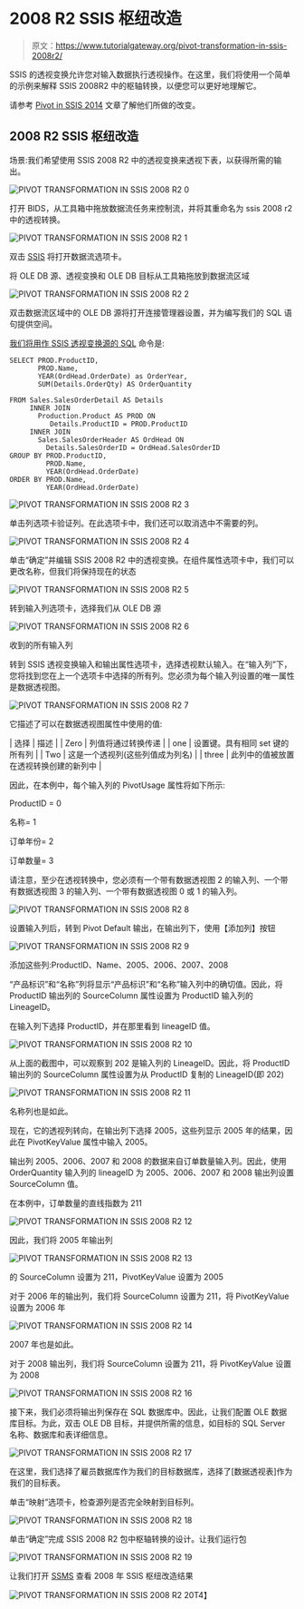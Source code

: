 # 2008 R2 SSIS 枢纽改造

> 原文：<https://www.tutorialgateway.org/pivot-transformation-in-ssis-2008r2/>

SSIS 的透视变换允许您对输入数据执行透视操作。在这里，我们将使用一个简单的示例来解释 SSIS 2008R2 中的枢轴转换，以便您可以更好地理解它。

请参考 [Pivot in SSIS 2014](https://www.tutorialgateway.org/pivot-transformation-in-ssis/) 文章了解他们所做的改变。

## 2008 R2 SSIS 枢纽改造

场景:我们希望使用 SSIS 2008 R2 中的透视变换来透视下表，以获得所需的输出。

![PIVOT TRANSFORMATION IN SSIS 2008 R2 0](img/14e929a224ce6a5547503367b8b7bcf7.png)

打开 BIDS，从工具箱中拖放数据流任务来控制流，并将其重命名为 ssis 2008 r2 中的透视转换。

![PIVOT TRANSFORMATION IN SSIS 2008 R2 1](img/c98751f4e9fc3e2b3e7e9a7dd4e2ec91.png)

双击 [SSIS](https://www.tutorialgateway.org/ssis/) 将打开数据流选项卡。

将 OLE DB 源、透视变换和 OLE DB 目标从工具箱拖放到数据流区域

![PIVOT TRANSFORMATION IN SSIS 2008 R2 2](img/083c703a1a2382698cc9c0e112c24ae6.png)

双击数据流区域中的 OLE DB 源将打开连接管理器设置，并为编写我们的 SQL 语句提供空间。

[我们将用作 SSIS 透视变换源的 SQL](https://www.tutorialgateway.org/sql/) 命令是:

```
SELECT PROD.ProductID,
       PROD.Name,
       YEAR(OrdHead.OrderDate) as OrderYear,
       SUM(Details.OrderQty) AS OrderQuantity

FROM Sales.SalesOrderDetail AS Details
     INNER JOIN
       Production.Product AS PROD ON
          Details.ProductID = PROD.ProductID
     INNER JOIN 
       Sales.SalesOrderHeader AS OrdHead ON
         Details.SalesOrderID = OrdHead.SalesOrderID
GROUP BY PROD.ProductID,
         PROD.Name,
         YEAR(OrdHead.OrderDate)
ORDER BY PROD.Name, 
         YEAR(OrdHead.OrderDate)
```

![PIVOT TRANSFORMATION IN SSIS 2008 R2 3](img/c2e46250845d93440d9949a8ac33a1c7.png)

单击列选项卡验证列。在此选项卡中，我们还可以取消选中不需要的列。

![PIVOT TRANSFORMATION IN SSIS 2008 R2 4](img/efcd4e19d2c6c4a42418d0d4c350fd42.png)

单击“确定”并编辑 SSIS 2008 R2 中的透视变换。在组件属性选项卡中，我们可以更改名称，但我们将保持现在的状态

![PIVOT TRANSFORMATION IN SSIS 2008 R2 5](img/35ed851b2192118eb8347c3f434cde8f.png)

转到输入列选项卡，选择我们从 OLE DB 源

![PIVOT TRANSFORMATION IN SSIS 2008 R2 6](img/71c5d76fd3215f571872357c47e29b72.png)

收到的所有输入列

转到 SSIS 透视变换输入和输出属性选项卡，选择透视默认输入。在“输入列”下，您将找到您在上一个选项卡中选择的所有列。您必须为每个输入列设置的唯一属性是数据透视图。

![PIVOT TRANSFORMATION IN SSIS 2008 R2 7](img/da89ebfc54d8d39b47782cd01d85e3c4.png)

它描述了可以在数据透视图属性中使用的值:

| 选择 | 描述 |
| Zero | 列值将通过转换传递 |
| one | 设置键。具有相同 set 键的所有列 |
| Two | 这是一个透视列(这些列值成为列名) |
| three | 此列中的值被放置在透视转换创建的新列中 |

因此，在本例中，每个输入列的 PivotUsage 属性将如下所示:

ProductID = 0

名称= 1

订单年份= 2

订单数量= 3

请注意，至少在透视转换中，您必须有一个带有数据透视图 2 的输入列、一个带有数据透视图 3 的输入列、一个带有数据透视图 0 或 1 的输入列。

![PIVOT TRANSFORMATION IN SSIS 2008 R2 8](img/de0927223ec16de5ff50ec75bab17ab6.png)

设置输入列后，转到 Pivot Default 输出，在输出列下，使用【添加列】按钮

![PIVOT TRANSFORMATION IN SSIS 2008 R2 9](img/cc3c08180f43f1e8c5f4c2d41f59f3a0.png)

添加这些列:ProductID、Name、2005、2006、2007、2008

“产品标识”和“名称”列将显示“产品标识”和“名称”输入列中的确切值。因此，将 ProductID 输出列的 SourceColumn 属性设置为 ProductID 输入列的 LineageID。

在输入列下选择 ProductID，并在那里看到 lineageID 值。

![PIVOT TRANSFORMATION IN SSIS 2008 R2 10](img/d540f80b6b6c2914962b8687144cea60.png)

从上面的截图中，可以观察到 202 是输入列的 LineageID。因此，将 ProductID 输出列的 SourceColumn 属性设置为从 ProductID 复制的 LineageID(即 202)

![PIVOT TRANSFORMATION IN SSIS 2008 R2 11](img/dc121610232f19522a56a1e7599d2b79.png)

名称列也是如此。

现在，它的透视列转向，在输出列下选择 2005，这些列显示 2005 年的结果，因此在 PivotKeyValue 属性中输入 2005。

输出列 2005、2006、2007 和 2008 的数据来自订单数量输入列。因此，使用 OrderQuantity 输入列的 lineageID 为 2005、2006、2007 和 2008 输出列设置 SourceColumn 值。

在本例中，订单数量的直线指数为 211

![PIVOT TRANSFORMATION IN SSIS 2008 R2 12](img/4f3fca034a0f80cb40e6ccf94feca92d.png)

因此，我们将 2005 年输出列

![PIVOT TRANSFORMATION IN SSIS 2008 R2 13](img/43dc704063ea58fd3ab33fb0244b4068.png)

的 SourceColumn 设置为 211，PivotKeyValue 设置为 2005

对于 2006 年的输出列，我们将 SourceColumn 设置为 211，将 PivotKeyValue 设置为 2006 年

![PIVOT TRANSFORMATION IN SSIS 2008 R2 14](img/2d51d58d912fd389405fc0589d63694a.png)

2007 年也是如此。

对于 2008 输出列，我们将 SourceColumn 设置为 211，将 PivotKeyValue 设置为 2008

![PIVOT TRANSFORMATION IN SSIS 2008 R2 16](img/86743a5ef915d7d5187b888a193ffaf8.png)

接下来，我们必须将输出列保存在 SQL 数据库中。因此，让我们配置 OLE 数据库目标。为此，双击 OLE DB 目标，并提供所需的信息，如目标的 SQL Server 名称、数据库和表详细信息。

![PIVOT TRANSFORMATION IN SSIS 2008 R2 17](img/3f7809648f877a9f55f4eef45912a62c.png)

在这里，我们选择了雇员数据库作为我们的目标数据库，选择了[数据透视表]作为我们的目标表。

单击“映射”选项卡，检查源列是否完全映射到目标列。

![PIVOT TRANSFORMATION IN SSIS 2008 R2 18](img/ce649556f35672ed924991abbe916e5a.png)

单击“确定”完成 SSIS 2008 R2 包中枢轴转换的设计。让我们运行包

![PIVOT TRANSFORMATION IN SSIS 2008 R2 19](img/00ef9451f5ea688126b213f94e1d2468.png)

让我们打开 [SSMS](https://www.tutorialgateway.org/sql/) 查看 2008 年 SSIS 枢纽改造结果

![PIVOT TRANSFORMATION IN SSIS 2008 R2 20](img/da50e73b5862a97966793fa663ea8fa3.png)T4】